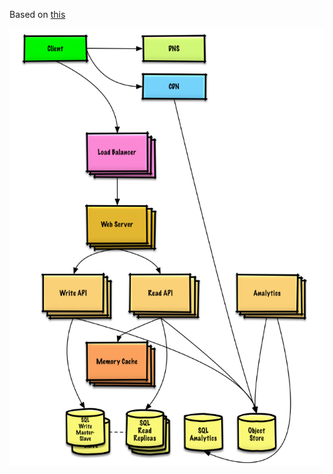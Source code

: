 Based on [this](https://github.com/donnemartin/system-design-primer/blob/master/solutions/system_design/pastebin/README.md)

![](images/arch.png)
